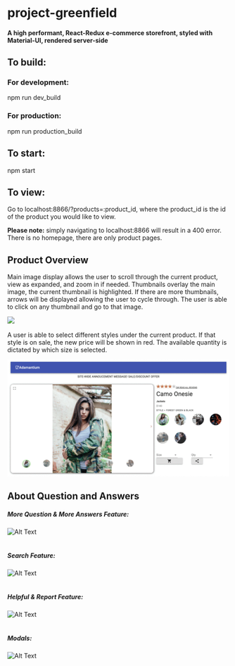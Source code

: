 # project-greenfield

#### A high performant, React-Redux e-commerce storefront, styled with Material-UI, rendered server-side

## To build:
### For development:
npm run dev_build

### For production:
npm run production_build

## To start:
npm start

## To view:
Go to localhost:8866/?products=:product_id, where the product_id is the id of the product you would like to view.

**Please note:** simply navigating to localhost:8866 will result in a 400 error. There is no homepage, there are only product pages.

## Product Overview

Main image display allows the user to scroll through the current product, view as expanded, and zoom in if needed.  Thumbnails overlay the main image, the current thumbnail is highlighted.  If there are more thumbnails, arrows will be displayed allowing the user to cycle through.  The user is able to click on any thumbnail and go to that image.

![](documentation/productoverviewZoom.gif)

A user is able to select different styles under the current product.  If that style is on sale, the new price will be shown in red.  The available quantity is dictated by which size is selected.

![](documentation/productoverviewSale.gif)


## About Question and Answers
##### More Question & More Answers Feature: <br/>
![Alt Text](https://media.giphy.com/media/J4mWNwB1RPzSdCULl2/giphy.gif)
<br/>
<br/>
##### Search Feature:<br/>
![Alt Text](https://media.giphy.com/media/eIsNos72KHaXyp9wPz/giphy.gif)
<br/>
<br/>
##### Helpful & Report Feature:<br/>
![Alt Text](https://media.giphy.com/media/H4JHZjcrBKTGUPKw3C/giphy.gif)
<br/>
<br/>
##### Modals: <br/>
![Alt Text](https://media.giphy.com/media/J5LkWEGFZ3jvf9HM6H/giphy.gif)



